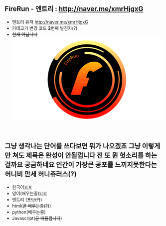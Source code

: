 ## FireRun - 엔트리 : http://naver.me/xmrHjgxG
- 엔트리 유저 http://naver.me/xmrHjgxG
- 카테고기 변경 코드 **2**번째 발견자(?)
- ~~천재 아닙니다~~
![](/FireRun.png)
<br>  

## 그냥 생각나는 단어를 쓰다보면 뭐가 나오겠죠 그냥 이렇게만 쳐도 제목은 완성이 안될껍니다 전 또 뭔 헛소리를 하는걸까요 궁금하네요 인간이 가장큰 공포를 느끼지못한다는 허니비 만세 허니츄러스(?)<br>
- 한국어🇰🇷
- 영어(배우는중)🇺🇸
- 엔트리 (~~초보(?)~~)
- html(~~곧 배우는중(?)~~)
- python(배우는중)
- Javascript(~~곧 배울껍니다~~)
